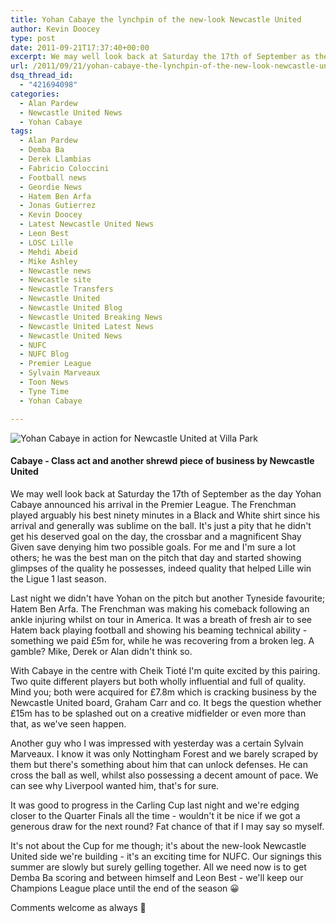 ```yaml
---
title: Yohan Cabaye the lynchpin of the new-look Newcastle United
author: Kevin Doocey
type: post
date: 2011-09-21T17:37:40+00:00
excerpt: We may well look back at Saturday the 17th of September as the day Yohan Cabaye announced his arrival in the Premier League. The Frenchman played arguably..
url: /2011/09/21/yohan-cabaye-the-lynchpin-of-the-new-look-newcastle-united/
dsq_thread_id:
  - "421694098"
categories:
  - Alan Pardew
  - Newcastle United News
  - Yohan Cabaye
tags:
  - Alan Pardew
  - Demba Ba
  - Derek Llambias
  - Fabricio Coloccini
  - Football news
  - Geordie News
  - Hatem Ben Arfa
  - Jonas Gutierrez
  - Kevin Doocey
  - Latest Newcastle United News
  - Leon Best
  - LOSC Lille
  - Mehdi Abeid
  - Mike Ashley
  - Newcastle news
  - Newcastle site
  - Newcastle Transfers
  - Newcastle United
  - Newcastle United Blog
  - Newcastle United Breaking News
  - Newcastle United Latest News
  - Newcastle United News
  - NUFC
  - NUFC Blog
  - Premier League
  - Sylvain Marveaux
  - Toon News
  - Tyne Time
  - Yohan Cabaye

---
```

![Yohan Cabaye in action for Newcastle United at Villa Park](http://www.tynetime.com/wp-content/uploads/2011/09/Yohan-Cabaye-Newcastle-United.jpg "Yohan-Cabaye-Newcastle-United")

#### Cabaye - Class act and another shrewd piece of business by Newcastle United

We may well look back at Saturday the 17th of September as the day Yohan Cabaye announced his arrival in the Premier League. The Frenchman played arguably his best ninety minutes in a Black and White shirt since his arrival and generally was sublime on the ball. It's just a pity that he didn't get his deserved goal on the day, the crossbar and a magnificent Shay Given save  denying him two possible goals. For me and I'm sure a lot others; he was the best man on the pitch that day and started showing glimpses of the quality he possesses, indeed quality that helped Lille win the Ligue 1 last season.

Last night we didn't have Yohan on the pitch but another Tyneside favourite; Hatem Ben Arfa. The Frenchman was making his comeback following an ankle injuring whilst on tour in America. It was a breath of fresh air to see Hatem back playing football and showing his beaming technical ability - something we paid £5m for, while he was recovering from a broken leg. A gamble? Mike, Derek or Alan didn't think so.

With Cabaye in the centre with Cheik Tioté I'm quite excited by this pairing. Two quite different players but both wholly influential and full of quality. Mind you; both were acquired for £7.8m which is cracking business by the Newcastle United board, Graham Carr and co. It begs the question whether £15m has to be splashed out on a creative midfielder or even more than that, as we've seen happen.

Another guy who I was impressed with yesterday was a certain Sylvain Marveaux. I know it was only Nottingham Forest and we barely scraped by them but there's something about him that can unlock defenses. He can cross the ball as well, whilst also possessing a decent amount of pace. We can see why Liverpool wanted him, that's for sure.

It was good to progress in the Carling Cup last night and we're edging closer to the Quarter Finals all the time - wouldn't it be nice if we got a generous draw for the next round? Fat chance of that if I may say so myself.

It's not about the Cup for me though; it's about the new-look Newcastle United side we're building - it's an exciting time for NUFC. Our signings this summer are slowly but surely gelling together. All we need now is to get Demba Ba scoring and between himself and Leon Best - we'll keep our Champions League place until the end of the season 😀

Comments welcome as always 🙂
